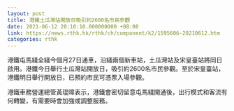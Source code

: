 ```yaml
---
layout: post
title: 港鐵土瓜灣站開放日吸引約2600名市民參觀
date: 2021-06-12 20:10:10.000000000 +08:00
link: https://news.rthk.hk/rthk/ch/component/k2/1595606-20210612.htm
categories: rthk
---
```


港鐵屯馬綫全綫今個月27日通車，沿綫兩個新車站，土瓜灣站及宋皇臺站將同日啟用。港鐵今日舉行土瓜灣站開放日，吸引約2600名市民參觀。至於宋皇臺站，港鐵明日舉行開放日，已預約市民可憑票入場參觀。

港鐵車務營運總管黃琨暐表示，港鐵會密切留意屯馬綫開通後，出行模式和客流有何轉變，有需要時會加強或調整服務。
